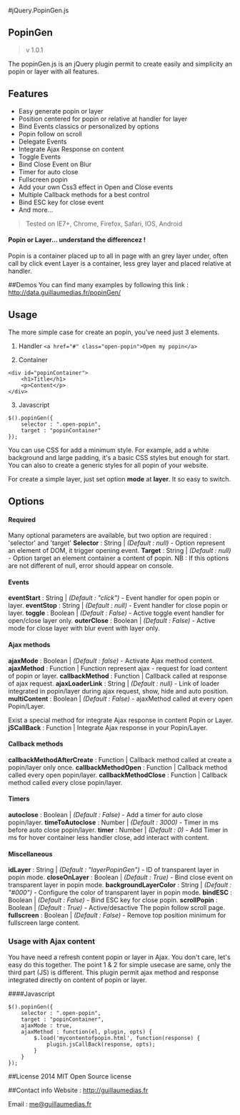 #jQuery.PopinGen.js


## PopinGen
> v 1.0.1

The popinGen.js is an jQuery plugin permit to create easily and simplicity an popin or layer with all features. 

## Features
+ Easy generate popin or layer
+ Position centered for popin or relative at handler for layer
+ Bind Events classics or personalized by options
+ Popin follow on scroll
+ Delegate Events
+ Integrate Ajax Response on content
+ Toggle Events
+ Bind Close Event on Blur
+ Timer for auto close
+ Fullscreen popin
+ Add your own Css3 effect in Open and Close events
+ Multiple Callback methods for a best control
+ Bind ESC key for close event
+ And more...

> Tested on IE7+, Chrome, Firefox, Safari, IOS, Android 

#### Popin or Layer... understand the differencez !
Popin is a container placed up to all in page with an grey layer under, often call by click event
Layer is a container, less grey layer and placed relative at handler.

##Demos
You can find many examples by following this link :
http://data.guillaumedias.fr/popinGen/

## Usage
The more simple case for create an popin, you've need just 3 elements.

1. Handler
`<a href="#" class="open-popin">Open my popin</a>`

2. Container
```
<div id="popinContainer">
	<h1>Title</h1>
	<p>Content</p>
</div>
```

3. Javascript
```
$().popinGen({
	selector : ".open-popin",
	target : "popinContainer"
});
```

You can use CSS for add a minimum style. 
For example, add a white background and large padding, it's a basic CSS styles but enough for start. You can also to create a generic styles for all popin of your website.

For create a simple layer, just set option **mode** at **layer**. It so easy to switch.


## Options

#### Required
Many optional parameters are available, but two option are required : 'selector' and 'target'
**Selector** : String | _(Default : null)_ - Option represent an element of DOM, it trigger opening event.
**Target** : String | _(Default : null)_ - Option target an element container a content of popin.
NB : If this options are not different of null, error should appear on console.

#### Events 
**eventStart** : String | _(Default : "click")_ - Event handler for open popin or layer.
**eventStop** : String | _(Default : null)_ - Event handler for close popin or layer.
**toggle** : Boolean | _(Default : False)_ - Active toggle event handler for open/close layer only.
**outerClose** : Boolean | _(Default : False)_ - Active mode for close layer with blur event with layer only.

#### Ajax methods
**ajaxMode** : Boolean | _(Default : false)_ - Activate Ajax method content.
**ajaxMethod** : Function | Function represent ajax - request for load content of popin or layer.
**callbackMethod** : Function | Callback called at response of ajax request.
**ajaxLoaderLink** : String | _(Default : null)_ - Link of loader integrated in popin/layer during ajax request, show, hide and auto position.
**multiContent** : Boolean | _(Default : False)_ - ajaxMethod called at every open Popin/Layer.

Exist a special method for integrate Ajax response in content Popin or Layer.
**jSCallBack** : Function | Integrate Ajax response in your Popin/Layer.

#### Callback methods
**callbackMethodAfterCreate** : Function | Callback method called at create a popin/layer only once.
**callbackMethodOpen** : Function | Callback method called every open popin/layer.
**callbackMethodClose** : Function | Callback method called every close popin/layer.

#### Timers
**autoclose** : Boolean | _(Default : False)_ - Add a timer for auto close popin/layer.
**timeToAutoclose** : Number | _(Default : 3000)_ - Timer in ms before auto close popin/layer.
**timer** : Number | _(Default : 0)_ - Add Timer in ms for hover container less handler close, add interact with content.

#### Miscellaneous
**idLayer** : String | _(Default : "layerPopinGen")_ - ID of transparent layer in popin mode.
**closeOnLayer** : Boolean | _(Default : True)_ - Bind close event on transparent layer in popin mode.
**backgroundLayerColor** : String | _(Default : "#000")_ - Configure the color of transparent layer in popin mode.
**bindESC** : Boolean | _(Default : False)_ - Bind ESC key for close popin.
**scrollPopin** : Boolean | _(Default : True)_ - Active/desactive The popin follow scroll page.
**fullscreen** : Boolean | _(Default : False)_ - Remove top position minimum for fullscreen large content.



### Usage with Ajax content
You have need a refresh content popin or layer in Ajax. You don't care, let's easy do this together.
The point 1 & 2 for simple usecase are same, only the third part (JS) is different.
This plugin permit ajax method and response integrated directly on content of popin or layer.

####Javascript
```
$().popinGen({
	selector : ".open-popin",
	target : "popinContainer",
	ajaxMode : true,
	ajaxMethod : function(el, plugin, opts) {
		$.load('mycontentofpopin.html', function(response) {
			plugin.jsCallBack(response, opts);
		}
	}
});
```

##License
2014 MIT Open Source license

##Contact info
Website : http://guillaumedias.fr

Email : me@guillaumedias.fr





